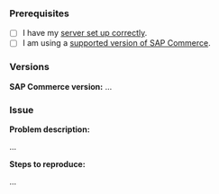 ### Prerequisites

- [ ] I have my [server set up correctly](https://github.com/wirecard/sap-commerce-ee/wiki#prerequisites).
- [ ] I am using a [supported version of SAP Commerce](https://github.com/wirecard/sap-commerce-ee/wiki#overview-wirecard-extension-for-sap-commerce).

### Versions
  
**SAP Commerce version:** ...  

### Issue

**Problem description:**

...


**Steps to reproduce:**

...
